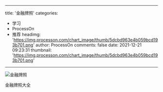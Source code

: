 
---
title: '金融牌照'
categories: 
 - 学习
 - ProcessOn
 - 推荐
headimg: 'https://img.processon.com/chart_image/thumb/5dcbd963e4b059bcd193b701.png'
author: ProcessOn
comments: false
date: 2021-12-21 09:23:31
thumbnail: 'https://img.processon.com/chart_image/thumb/5dcbd963e4b059bcd193b701.png'
---

<div>   
<img class="thumb" alt="金融牌照" src="https://img.processon.com/chart_image/thumb/5dcbd963e4b059bcd193b701.png" referrerpolicy="no-referrer">
<p>金融牌照大全</p>  
</div>
            
